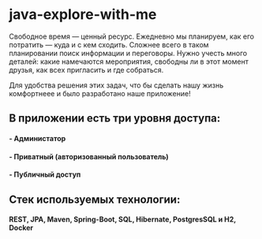 # java-explore-with-me


Свободное время — ценный ресурс. Ежедневно мы планируем, как его потратить — куда и с кем сходить. Сложнее всего в таком планировании поиск информации и переговоры. Нужно учесть много деталей: какие намечаются мероприятия, свободны ли в этот момент друзья, как всех пригласить и где собраться.

Для удобства решения этих задач, что бы сделать нашу жизнь комфортнеее и было разработано наше приложение! 

## В приложении есть три уровня доступа:
#### - Администатор
#### - Приватный (авторизованный пользователь)
#### - Публичный доступ

## Стек используемых технологии:
#### REST, JPA, Maven, Spring-Boot, SQL, Hibernate, PostgresSQL и H2, Docker

